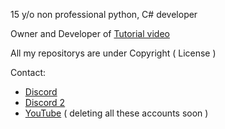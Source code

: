 15 y/o
non professional python, C# developer

Owner and Developer of [Tutorial video](https://youtu.be/qllecIdiE-4)


All my repositorys are under Copyright ( License )

Contact:

- [Discord](https://discord.gg/4KWjQkrQtA)
- [Discord 2](https://discord.gg/vstxuGbPVX)
- [YouTube](https://www.youtube.com/c/urMum)
 ( deleting all these accounts soon )
